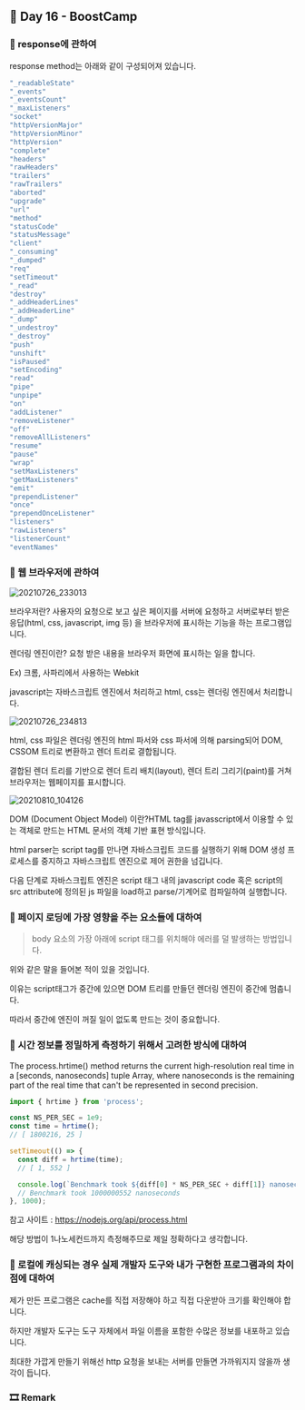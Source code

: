## 📕 Day 16 - BoostCamp

### 📘 response에 관하여

response method는 아래와 같이 구성되어져 있습니다.

```javascript
"_readableState"
"_events"
"_eventsCount"
"_maxListeners"
"socket"
"httpVersionMajor"
"httpVersionMinor"
"httpVersion"
"complete"
"headers"
"rawHeaders"
"trailers"
"rawTrailers"
"aborted"
"upgrade"
"url"
"method"
"statusCode"
"statusMessage"
"client"
"_consuming"
"_dumped"
"req"
"setTimeout"
"_read"
"destroy"
"_addHeaderLines"
"_addHeaderLine"
"_dump"
"_undestroy"
"_destroy"
"push"
"unshift"
"isPaused"
"setEncoding"
"read"
"pipe"
"unpipe"
"on"
"addListener"
"removeListener"
"off"
"removeAllListeners"
"resume"
"pause"
"wrap"
"setMaxListeners"
"getMaxListeners"
"emit"
"prependListener"
"once"
"prependOnceListener"
"listeners"
"rawListeners"
"listenerCount"
"eventNames"
```

### 📘 웹 브라우저에 관하여

![20210726_233013](https://user-images.githubusercontent.com/42922298/127006273-de612d48-26f8-4f94-bee3-7b96b774445a.png)

브라우저란? 사용자의 요청으로 보고 싶은 페이지를 서버에 요청하고 서버로부터 받은 응답(html, css, javascript, img 등) 을 브라우저에 표시하는 기능을 하는 프로그램입니다.

렌더링 엔진이란? 요청 받은 내용을 브라우저 화면에 표시하는 일을 합니다.

Ex) 크롬, 사파리에서 사용하는 Webkit

javascript는 자바스크립트 엔진에서 처리하고 html, css는 렌더링 엔진에서 처리합니다.

![20210726_234813](https://user-images.githubusercontent.com/42922298/127009326-0fa07a25-be10-4cbc-9742-eac759675279.png)

html, css 파일은 렌더링 엔진의 html 파서와 css 파서에 의해 parsing되어 DOM, CSSOM 트리로 변환하고 렌더 트리로 결합됩니다.

결합된 렌더 트리를 기반으로 렌더 트리 배치(layout), 렌더 트리 그리기(paint)를 거쳐 브라우저는 웹페이지를 표시합니다.

![20210810_104126](https://user-images.githubusercontent.com/42922298/128795555-8e424d94-c596-48a9-a2d3-fc281f5f6b87.png)

DOM (Document Object Model) 이란?HTML tag를 javasscript에서 이용할 수 있는 객체로 만드는 HTML 문서의 객체 기반 표현 방식입니다.

html parser는 script tag를 만나면 자바스크립트 코드를 실행하기 위해 DOM 생성 프로세스를 중지하고 자바스크립트 엔진으로 제어 권한을 넘깁니다.

다음 단계로 자바스크립트 엔진은 script 태그 내의 javascript code 혹은 script의 src attribute에 정의된 js 파일을 load하고 parse/기계어로 컴파일하여 실행합니다.

### 📘 페이지 로딩에 가장 영향을 주는 요소들에 대하여

> body 요소의 가장 아래에 script 태그를 위치해야 에러를 덜 발생하는 방법입니다.

위와 같은 말을 들어본 적이 있을 것입니다.

이유는 script태그가 중간에 있으면 DOM 트리를 만들던 렌더링 엔진이 중간에 멈춥니다.

따라서 중간에 엔진이 꺼질 일이 없도록 만드는 것이 중요합니다.

### 📘 시간 정보를 정밀하게 측정하기 위해서 고려한 방식에 대하여

The process.hrtime() method returns the current high-resolution real time in a [seconds, nanoseconds] tuple Array, where nanoseconds is the remaining part of the real time that can't be represented in second precision.

```javascript
import { hrtime } from 'process';

const NS_PER_SEC = 1e9;
const time = hrtime();
// [ 1800216, 25 ]

setTimeout(() => {
  const diff = hrtime(time);
  // [ 1, 552 ]

  console.log(`Benchmark took ${diff[0] * NS_PER_SEC + diff[1]} nanoseconds`);
  // Benchmark took 1000000552 nanoseconds
}, 1000);
```

참고 사이트 : https://nodejs.org/api/process.html

해당 방법이 1나노세컨드까지 측정해주므로 제일 정확하다고 생각합니다.

### 📘 로컬에 캐싱되는 경우 실제 개발자 도구와 내가 구현한 프로그램과의 차이점에 대하여

제가 만든 프로그램은 cache를 직접 저장해야 하고 직접 다운받아 크기를 확인해야 합니다.

하지만 개발자 도구는 도구 자체에서 파일 이름을 포함한 수많은 정보를 내포하고 있습니다.

최대한 가깝게 만들기 위해선 http 요청을 보내는 서버를 만들면 가까워지지 않을까 생각이 듭니다.

### 🎞 Remark
